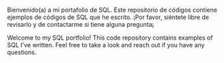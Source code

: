 Bienvenido(a) a mi portafolio de SQL. Este repositorio de códigos contiene ejemplos de códigos de SQL que he escrito. ¡Por favor, siéntete libre de revisarlo y de contactarme si tiene alguna pregunta¡

Welcome to my SQL portfolio! This code repository contains examples of SQL I've written. Feel free to take a look and reach out if you have any questions.

